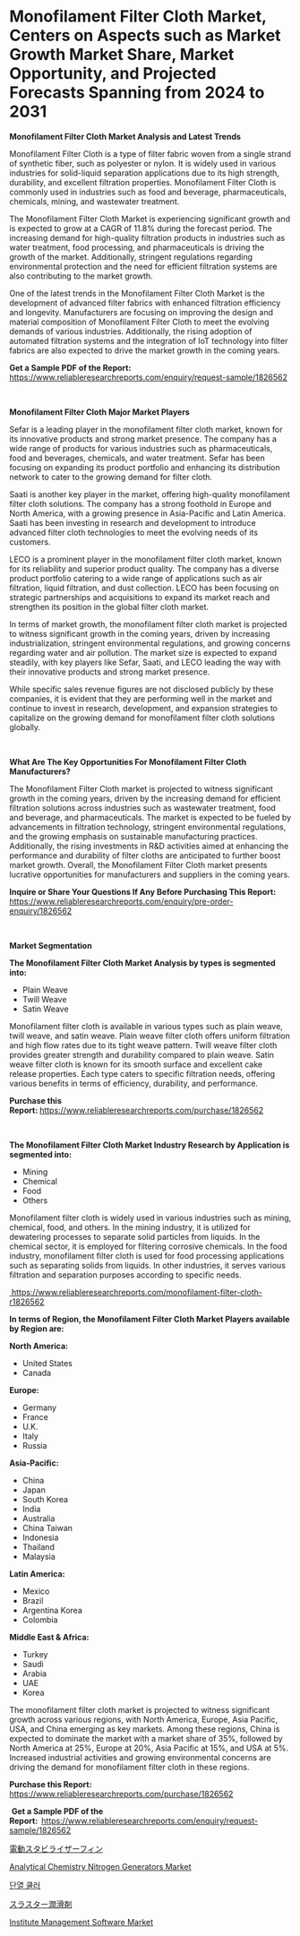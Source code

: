 <p><h1>Monofilament Filter Cloth Market, Centers on Aspects such as Market Growth Market Share, Market Opportunity, and Projected Forecasts Spanning from 2024 to 2031</h1></p><p><strong>Monofilament Filter Cloth Market Analysis and Latest Trends</strong></p>
<p><p>Monofilament Filter Cloth is a type of filter fabric woven from a single strand of synthetic fiber, such as polyester or nylon. It is widely used in various industries for solid-liquid separation applications due to its high strength, durability, and excellent filtration properties. Monofilament Filter Cloth is commonly used in industries such as food and beverage, pharmaceuticals, chemicals, mining, and wastewater treatment.</p><p>The Monofilament Filter Cloth Market is experiencing significant growth and is expected to grow at a CAGR of 11.8% during the forecast period. The increasing demand for high-quality filtration products in industries such as water treatment, food processing, and pharmaceuticals is driving the growth of the market. Additionally, stringent regulations regarding environmental protection and the need for efficient filtration systems are also contributing to the market growth.</p><p>One of the latest trends in the Monofilament Filter Cloth Market is the development of advanced filter fabrics with enhanced filtration efficiency and longevity. Manufacturers are focusing on improving the design and material composition of Monofilament Filter Cloth to meet the evolving demands of various industries. Additionally, the rising adoption of automated filtration systems and the integration of IoT technology into filter fabrics are also expected to drive the market growth in the coming years.</p></p>
<p><strong>Get a Sample PDF of the Report:&nbsp;</strong> <a href="https://www.reliableresearchreports.com/enquiry/request-sample/1826562">https://www.reliableresearchreports.com/enquiry/request-sample/1826562</a></p>
<p>&nbsp;</p>
<p><strong>Monofilament Filter Cloth Major Market Players</strong></p>
<p><p>Sefar is a leading player in the monofilament filter cloth market, known for its innovative products and strong market presence. The company has a wide range of products for various industries such as pharmaceuticals, food and beverages, chemicals, and water treatment. Sefar has been focusing on expanding its product portfolio and enhancing its distribution network to cater to the growing demand for filter cloth.</p><p>Saati is another key player in the market, offering high-quality monofilament filter cloth solutions. The company has a strong foothold in Europe and North America, with a growing presence in Asia-Pacific and Latin America. Saati has been investing in research and development to introduce advanced filter cloth technologies to meet the evolving needs of its customers.</p><p>LECO is a prominent player in the monofilament filter cloth market, known for its reliability and superior product quality. The company has a diverse product portfolio catering to a wide range of applications such as air filtration, liquid filtration, and dust collection. LECO has been focusing on strategic partnerships and acquisitions to expand its market reach and strengthen its position in the global filter cloth market.</p><p>In terms of market growth, the monofilament filter cloth market is projected to witness significant growth in the coming years, driven by increasing industrialization, stringent environmental regulations, and growing concerns regarding water and air pollution. The market size is expected to expand steadily, with key players like Sefar, Saati, and LECO leading the way with their innovative products and strong market presence.</p><p>While specific sales revenue figures are not disclosed publicly by these companies, it is evident that they are performing well in the market and continue to invest in research, development, and expansion strategies to capitalize on the growing demand for monofilament filter cloth solutions globally.</p></p>
<p>&nbsp;</p>
<p><strong>What Are The Key Opportunities For Monofilament Filter Cloth Manufacturers?</strong></p>
<p><p>The Monofilament Filter Cloth market is projected to witness significant growth in the coming years, driven by the increasing demand for efficient filtration solutions across industries such as wastewater treatment, food and beverage, and pharmaceuticals. The market is expected to be fueled by advancements in filtration technology, stringent environmental regulations, and the growing emphasis on sustainable manufacturing practices. Additionally, the rising investments in R&D activities aimed at enhancing the performance and durability of filter cloths are anticipated to further boost market growth. Overall, the Monofilament Filter Cloth market presents lucrative opportunities for manufacturers and suppliers in the coming years.</p></p>
<p><strong>Inquire or Share Your Questions If Any Before Purchasing This Report:</strong> <a href="https://www.reliableresearchreports.com/enquiry/pre-order-enquiry/1826562">https://www.reliableresearchreports.com/enquiry/pre-order-enquiry/1826562</a></p>
<p>&nbsp;</p>
<p><strong>Market Segmentation</strong></p>
<p><strong>The Monofilament Filter Cloth Market Analysis by types is segmented into:</strong></p>
<p><ul><li>Plain Weave</li><li>Twill Weave</li><li>Satin Weave</li></ul></p>
<p><p>Monofilament filter cloth is available in various types such as plain weave, twill weave, and satin weave. Plain weave filter cloth offers uniform filtration and high flow rates due to its tight weave pattern. Twill weave filter cloth provides greater strength and durability compared to plain weave. Satin weave filter cloth is known for its smooth surface and excellent cake release properties. Each type caters to specific filtration needs, offering various benefits in terms of efficiency, durability, and performance.</p></p>
<p><strong>Purchase this Report:&nbsp;</strong><a href="https://www.reliableresearchreports.com/purchase/1826562">https://www.reliableresearchreports.com/purchase/1826562</a></p>
<p>&nbsp;</p>
<p><strong>The Monofilament Filter Cloth Market Industry Research by Application is segmented into:</strong></p>
<p><ul><li>Mining</li><li>Chemical</li><li>Food</li><li>Others</li></ul></p>
<p><p>Monofilament filter cloth is widely used in various industries such as mining, chemical, food, and others. In the mining industry, it is utilized for dewatering processes to separate solid particles from liquids. In the chemical sector, it is employed for filtering corrosive chemicals. In the food industry, monofilament filter cloth is used for food processing applications such as separating solids from liquids. In other industries, it serves various filtration and separation purposes according to specific needs.</p></p>
<p><a href="https://www.reliableresearchreports.com/monofilament-filter-cloth-r1826562">&nbsp;https://www.reliableresearchreports.com/monofilament-filter-cloth-r1826562</a></p>
<p><strong>In terms of Region, the Monofilament Filter Cloth Market Players available by Region are:</strong></p>
<p>
    <p> <strong> North America: </strong>
        <ul>
            <li>United States</li>
            <li>Canada</li>
        </ul>
        </p> 
    <p> <strong> Europe: </strong>
        <ul>
            <li>Germany</li>
            <li>France</li>
            <li>U.K.</li>
            <li>Italy</li>
            <li>Russia</li>
        </ul>
        </p> 
    <p> <strong> Asia-Pacific: </strong>
        <ul>
            <li>China</li>
            <li>Japan</li>
            <li>South Korea</li>
            <li>India</li>
            <li>Australia</li>
            <li>China Taiwan</li>
            <li>Indonesia</li>
            <li>Thailand</li>
            <li>Malaysia</li>
        </ul>
        </p> 
    <p> <strong> Latin America: </strong>
        <ul>
            <li>Mexico</li>
            <li>Brazil</li>
            <li>Argentina Korea</li>
            <li>Colombia</li>
        </ul>
        </p> 
    <p> <strong> Middle East & Africa: </strong>
        <ul>
            <li>Turkey</li>
            <li>Saudi</li>
            <li>Arabia</li>
            <li>UAE</li>
            <li>Korea</li>
        </ul>
    </p>
    </p>
<p><p>The monofilament filter cloth market is projected to witness significant growth across various regions, with North America, Europe, Asia Pacific, USA, and China emerging as key markets. Among these regions, China is expected to dominate the market with a market share of 35%, followed by North America at 25%, Europe at 20%, Asia Pacific at 15%, and USA at 5%. Increased industrial activities and growing environmental concerns are driving the demand for monofilament filter cloth in these regions.</p></p>
<p><strong>Purchase this Report: </strong><a href="https://www.reliableresearchreports.com/purchase/1826562">https://www.reliableresearchreports.com/purchase/1826562</a></p>
<p>&nbsp;<strong>Get a Sample PDF of the Report:&nbsp;&nbsp;</strong><a href="https://www.reliableresearchreports.com/enquiry/request-sample/1826562">https://www.reliableresearchreports.com/enquiry/request-sample/1826562</a></p>
<p><strong></strong></p>
<p><p><a href="https://github.com/marbadji/Market-Research-Report-List-2/blob/main/549638290430.md">電動スタビライザーフィン</a></p><p><a href="https://issuu.com/reportprime-2/docs/analytical-chemistry-nitrogen-generators-market-si">Analytical Chemistry Nitrogen Generators Market</a></p><p><a href="https://github.com/marufmohassin05/Market-Research-Report-List-1/blob/main/3001165129237.md">단열 쿨러</a></p><p><a href="https://github.com/ddwcuskozol07187/Market-Research-Report-List-3/blob/main/174765690429.md">スラスター潤滑剤</a></p><p><a href="https://github.com/nandosuryapratama/Market-Research-Report-List-1/blob/main/institute-management-software-market.md">Institute Management Software Market</a></p></p>